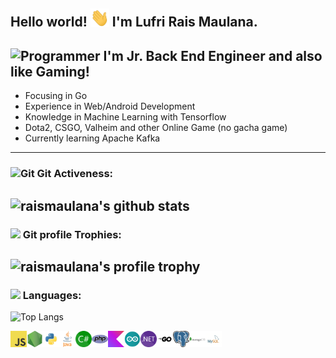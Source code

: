 ## Hello world! <img src="https://raw.githubusercontent.com/ABSphreak/ABSphreak/master/gifs/Hi.gif" width="30px"> I'm Lufri Rais Maulana.

## <img src="https://media.giphy.com/media/ukMiDlCmdv2og/giphy.gif" width="30px" alt="Programmer"/> I'm Jr. Back End Engineer and also like Gaming!
- Focusing in Go
- Experience in Web/Android Development
- Knowledge in Machine Learning with Tensorflow
- Dota2, CSGO, Valheim and other Online Game (no gacha game)
- Currently learning Apache Kafka
---

### <img src="https://media.giphy.com/media/W5eoZHPpUx9sapR0eu/giphy.gif" width="30px" alt="Git"/> Git Activeness:
![raismaulana's github stats](https://github-readme-stats.vercel.app/api?username=raismaulana&count_private=true&show_icons=true&locale=en&layout=compact&theme=chartreuse-dark)
---

### <img src="https://media.giphy.com/media/QaMcXSekUWx7aogAUr/giphy.gif" width="30" /> Git profile Trophies:
![raismaulana's profile trophy](https://github-profile-trophy.vercel.app/?username=raismaulana&theme=juicyfresh&no-bg=true)
---

### <img src="https://media.giphy.com/media/26tn33aiTi1jkl6H6/giphy.gif" width="30" /> Languages:
![Top Langs](https://github-readme-stats.vercel.app/api/top-langs/?username=raismaulana&show_icons=true&locale=en&layout=compact&theme=chartreuse-dark)

<img align="left" alt="JavaScript" width="26px" src="https://raw.githubusercontent.com/github/explore/80688e429a7d4ef2fca1e82350fe8e3517d3494d/topics/javascript/javascript.png" />
<img align="left" alt="Node.js" width="26px" src="https://raw.githubusercontent.com/github/explore/80688e429a7d4ef2fca1e82350fe8e3517d3494d/topics/nodejs/nodejs.png" />
<img align="left" alt="Python" width="26px" src="https://raw.githubusercontent.com/github/explore/80688e429a7d4ef2fca1e82350fe8e3517d3494d/topics/python/python.png" />
<img align="left" alt="Java" width="26px" src="https://raw.githubusercontent.com/github/explore/80688e429a7d4ef2fca1e82350fe8e3517d3494d/topics/java/java.png" />
<img align="left" alt="C#" width="26px" src="https://raw.githubusercontent.com/github/explore/80688e429a7d4ef2fca1e82350fe8e3517d3494d/topics/csharp/csharp.png" />
<img align="left" alt="PHP" width="26px" src="https://raw.githubusercontent.com/github/explore/ccc16358ac4530c6a69b1b80c7223cd2744dea83/topics/php/php.png" />
<img align="left" alt="kotlin" width="26px" src="https://raw.githubusercontent.com/github/explore/ccc16358ac4530c6a69b1b80c7223cd2744dea83/topics/kotlin/kotlin.png" />
<img align="left" alt="arduino" width="26px" src="https://raw.githubusercontent.com/github/explore/ccc16358ac4530c6a69b1b80c7223cd2744dea83/topics/arduino/arduino.png" />
<img align="left" alt="dotnet" width="26px" src="https://raw.githubusercontent.com/github/explore/ccc16358ac4530c6a69b1b80c7223cd2744dea83/topics/dotnet/dotnet.png" />
<img align="left" alt="go" width="26px" src="https://raw.githubusercontent.com/github/explore/ccc16358ac4530c6a69b1b80c7223cd2744dea83/topics/go/go.png" />
<img align="left" alt="postgresql" width="26px" src="https://raw.githubusercontent.com/github/explore/ccc16358ac4530c6a69b1b80c7223cd2744dea83/topics/postgresql/postgresql.png" />
<img align="left" alt="mongodb" width="26px" src="https://raw.githubusercontent.com/github/explore/ccc16358ac4530c6a69b1b80c7223cd2744dea83/topics/mongodb/mongodb.png" />
<img align="left" alt="mysql" width="26px" src="https://raw.githubusercontent.com/github/explore/ccc16358ac4530c6a69b1b80c7223cd2744dea83/topics/mysql/mysql.png" />
